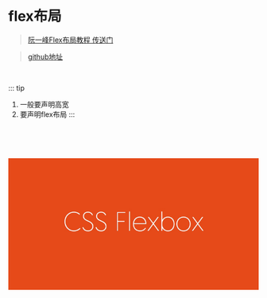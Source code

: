 # flex布局
> [阮一峰Flex布局教程 传送门](http://www.ruanyifeng.com/blog/2015/07/flex-grammar.html?^%$)

> [github地址](https://github.com/Coffcer/flex-layout)

<br/>

::: tip
 1.  一般要声明高宽
 2.  要声明flex布局
:::

<br/>
<br/>
<br/>

![flex](../flex.png)